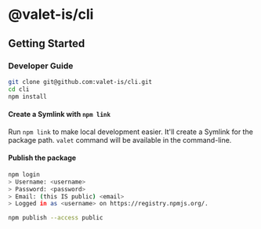 # @valet-is/cli

## Getting Started

### Developer Guide

```bash
git clone git@github.com:valet-is/cli.git
cd cli
npm install
```

#### Create a Symlink with `npm link`

Run `npm link` to make local development easier. It'll create a Symlink for the package path. `valet` command will be available in the command-line.

#### Publish the package

```bash
npm login
> Username: <username>
> Password: <password>
> Email: (this IS public) <email>
> Logged in as <username> on https://registry.npmjs.org/.

npm publish --access public
```

